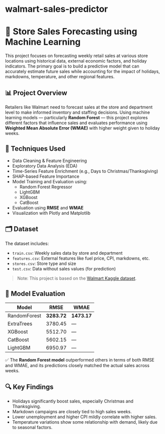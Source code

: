 # walmart-sales-predictor

# 🛒 Store Sales Forecasting using Machine Learning

This project focuses on forecasting weekly retail sales at various store locations using historical data, external economic factors, and holiday indicators. The primary goal is to build a predictive model that can accurately estimate future sales while accounting for the impact of holidays, markdowns, temperature, and other regional features.

## 📊 Project Overview

Retailers like Walmart need to forecast sales at the store and department level to make informed inventory and staffing decisions. Using machine learning models — particularly **Random Forest** — this project explores different factors that influence sales and evaluates performance using **Weighted Mean Absolute Error (WMAE)** with higher weight given to holiday weeks.

## 🧠 Techniques Used

- Data Cleaning & Feature Engineering
- Exploratory Data Analysis (EDA)
- Time-Series Feature Enrichment (e.g., Days to Christmas/Thanksgiving)
- SHAP-based Feature Importance
- Model Training and Evaluation using:
  - Random Forest Regressor
  - LightGBM
  - XGBoost
  - CatBoost
- Evaluation using **RMSE** and **WMAE**
- Visualization with Plotly and Matplotlib

## 🗂️ Dataset

The dataset includes:

- `train.csv`: Weekly sales data by store and department
- `features.csv`: External features like fuel price, CPI, markdowns, etc.
- `stores.csv`: Store type and size
- `test.csv`: Data without sales values (for prediction)

> Note: This project is based on the [Walmart Kaggle dataset](https://www.kaggle.com/competitions/walmart-recruiting-store-sales-forecasting).

## 🧪 Model Evaluation

| Model       | RMSE        | WMAE        |
|-------------|-------------|-------------|
| RandomForest| **3283.72** | **1473.17** |
| ExtraTrees  | 3780.45     | —           |
| XGBoost     | 5512.70     | —           |
| CatBoost    | 5602.15     | —           |
| LightGBM    | 6950.97     | —           |

✅ The **Random Forest model** outperformed others in terms of both RMSE and WMAE, and its predictions closely matched the actual sales across weeks.

## 🔍 Key Findings

- Holidays significantly boost sales, especially Christmas and Thanksgiving.
- Markdown campaigns are closely tied to high sales weeks.
- Lower unemployment and higher CPI mildly correlate with higher sales.
- Temperature variations show some relationship with demand, likely due to seasonal factors.
